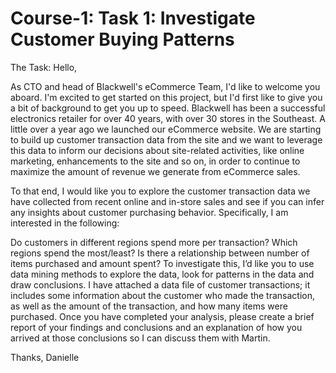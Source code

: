 # Course-1:  Task 1:  Investigate Customer Buying Patterns


The Task:
Hello,

As CTO and head of Blackwell's eCommerce Team, I'd like to welcome you aboard. I'm excited to get started on this project, but I'd first like to give you a bit of background to get you up to speed. Blackwell has been a successful electronics retailer for over 40 years, with over 30 stores in the Southeast. A little over a year ago we launched our eCommerce website. We are starting to build up customer transaction data from the site and we want to leverage this data to inform our decisions about site-related activities, like online marketing, enhancements to the site and so on, in order to continue to maximize the amount of revenue we generate from eCommerce sales.

To that end, I would like you to explore the customer transaction data we have collected from recent online and in-store sales and see if you can infer any insights about customer purchasing behavior. Specifically, I am interested in the following:

Do customers in different regions spend more per transaction? Which regions spend the most/least?
Is there a relationship between number of items purchased and amount spent?
To investigate this, I’d like you to use data mining methods to explore the data, look for patterns in the data and draw conclusions. I have attached a data file of customer transactions; it includes some information about the customer who made the transaction, as well as the amount of the transaction, and how many items were purchased. Once you have completed your analysis, please create a brief report of your findings and conclusions and an explanation of how you arrived at those conclusions so I can discuss them with Martin.

Thanks,
Danielle

